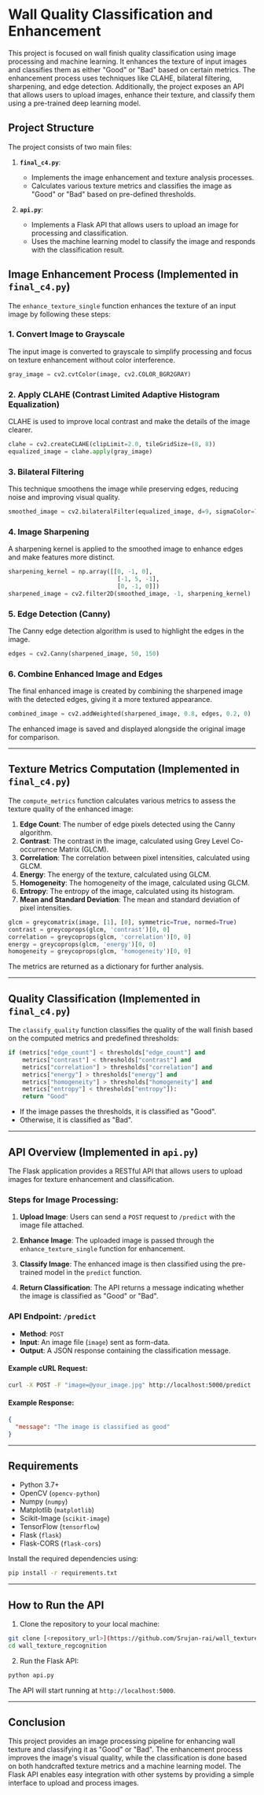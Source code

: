 

# Wall Quality Classification and Enhancement

This project is focused on wall finish quality classification using image processing and machine learning. It enhances the texture of input images and classifies them as either "Good" or "Bad" based on certain metrics. The enhancement process uses techniques like CLAHE, bilateral filtering, sharpening, and edge detection. Additionally, the project exposes an API that allows users to upload images, enhance their texture, and classify them using a pre-trained deep learning model.

## Project Structure

The project consists of two main files:

1. **`final_c4.py`**:
    - Implements the image enhancement and texture analysis processes.
    - Calculates various texture metrics and classifies the image as "Good" or "Bad" based on pre-defined thresholds.

2. **`api.py`**:
    - Implements a Flask API that allows users to upload an image for processing and classification.
    - Uses the machine learning model to classify the image and responds with the classification result.

## Image Enhancement Process (Implemented in `final_c4.py`)

The `enhance_texture_single` function enhances the texture of an input image by following these steps:

### 1. Convert Image to Grayscale
The input image is converted to grayscale to simplify processing and focus on texture enhancement without color interference.

```python
gray_image = cv2.cvtColor(image, cv2.COLOR_BGR2GRAY)
```

### 2. Apply CLAHE (Contrast Limited Adaptive Histogram Equalization)
CLAHE is used to improve local contrast and make the details of the image clearer.

```python
clahe = cv2.createCLAHE(clipLimit=2.0, tileGridSize=(8, 8))
equalized_image = clahe.apply(gray_image)
```

### 3. Bilateral Filtering
This technique smoothens the image while preserving edges, reducing noise and improving visual quality.

```python
smoothed_image = cv2.bilateralFilter(equalized_image, d=9, sigmaColor=75, sigmaSpace=75)
```

### 4. Image Sharpening
A sharpening kernel is applied to the smoothed image to enhance edges and make features more distinct.

```python
sharpening_kernel = np.array([[0, -1, 0],
                               [-1, 5, -1],
                               [0, -1, 0]])
sharpened_image = cv2.filter2D(smoothed_image, -1, sharpening_kernel)
```

### 5. Edge Detection (Canny)
The Canny edge detection algorithm is used to highlight the edges in the image.

```python
edges = cv2.Canny(sharpened_image, 50, 150)
```

### 6. Combine Enhanced Image and Edges
The final enhanced image is created by combining the sharpened image with the detected edges, giving it a more textured appearance.

```python
combined_image = cv2.addWeighted(sharpened_image, 0.8, edges, 0.2, 0)
```

The enhanced image is saved and displayed alongside the original image for comparison.

---

## Texture Metrics Computation (Implemented in `final_c4.py`)

The `compute_metrics` function calculates various metrics to assess the texture quality of the enhanced image:

1. **Edge Count**: The number of edge pixels detected using the Canny algorithm.
2. **Contrast**: The contrast in the image, calculated using Grey Level Co-occurrence Matrix (GLCM).
3. **Correlation**: The correlation between pixel intensities, calculated using GLCM.
4. **Energy**: The energy of the texture, calculated using GLCM.
5. **Homogeneity**: The homogeneity of the image, calculated using GLCM.
6. **Entropy**: The entropy of the image, calculated using its histogram.
7. **Mean and Standard Deviation**: The mean and standard deviation of pixel intensities.

```python
glcm = greycomatrix(image, [1], [0], symmetric=True, normed=True)
contrast = greycoprops(glcm, 'contrast')[0, 0]
correlation = greycoprops(glcm, 'correlation')[0, 0]
energy = greycoprops(glcm, 'energy')[0, 0]
homogeneity = greycoprops(glcm, 'homogeneity')[0, 0]
```

The metrics are returned as a dictionary for further analysis.

---

## Quality Classification (Implemented in `final_c4.py`)

The `classify_quality` function classifies the quality of the wall finish based on the computed metrics and predefined thresholds:

```python
if (metrics["edge_count"] < thresholds["edge_count"] and
    metrics["contrast"] < thresholds["contrast"] and
    metrics["correlation"] > thresholds["correlation"] and
    metrics["energy"] > thresholds["energy"] and
    metrics["homogeneity"] > thresholds["homogeneity"] and
    metrics["entropy"] < thresholds["entropy"]):
    return "Good"
```

- If the image passes the thresholds, it is classified as "Good".
- Otherwise, it is classified as "Bad".

---

## API Overview (Implemented in `api.py`)

The Flask application provides a RESTful API that allows users to upload images for texture enhancement and classification.

### Steps for Image Processing:

1. **Upload Image**: Users can send a `POST` request to `/predict` with the image file attached.
   
2. **Enhance Image**: The uploaded image is passed through the `enhance_texture_single` function for enhancement.

3. **Classify Image**: The enhanced image is then classified using the pre-trained model in the `predict` function.

4. **Return Classification**: The API returns a message indicating whether the image is classified as "Good" or "Bad".

### API Endpoint: `/predict`

- **Method**: `POST`
- **Input**: An image file (`image`) sent as form-data.
- **Output**: A JSON response containing the classification message.

#### Example cURL Request:

```bash
curl -X POST -F "image=@your_image.jpg" http://localhost:5000/predict
```

#### Example Response:

```json
{
  "message": "The image is classified as good"
}
```

---

## Requirements

- Python 3.7+
- OpenCV (`opencv-python`)
- Numpy (`numpy`)
- Matplotlib (`matplotlib`)
- Scikit-Image (`scikit-image`)
- TensorFlow (`tensorflow`)
- Flask (`flask`)
- Flask-CORS (`flask-cors`)

Install the required dependencies using:

```bash
pip install -r requirements.txt
```

---

## How to Run the API

1. Clone the repository to your local machine:

```bash
git clone [<repository_url>](https://github.com/Srujan-rai/wall_texture_regcognition.git)
cd wall_texture_regcognition
```

2. Run the Flask API:

```bash
python api.py
```

The API will start running at `http://localhost:5000`.

---

## Conclusion

This project provides an image processing pipeline for enhancing wall texture and classifying it as "Good" or "Bad". The enhancement process improves the image's visual quality, while the classification is done based on both handcrafted texture metrics and a machine learning model. The Flask API enables easy integration with other systems by providing a simple interface to upload and process images.

